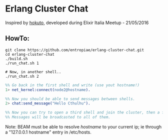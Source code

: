 # Erlang Cluster Chat

Inspired by [hokuto](https://github.com/Gsantomaggio/hokuto), developed during Elixir Italia Meetup - 21/05/2016

## HowTo:
```shell
git clone https://github.com/entropiae/erlang-cluster-chat.git
cd erlang-cluster-chat
./build.sh
./run_chat.sh 1

# Now, in another shell..
./run_chat.sh 2
```

```erlang
%% Go back in the first shell and write (use yout hostname!)
1> net_kernel:connect(node2@hostname).

%% Now you should be able to send messages between shells.
2> chat:send_message("Hello Cthulhu").

%% Now you can try to open a third shell and join the cluster, then a fourth, etc etc
%% Messages will be broadcasted to all of them.
```

Note: BEAM must be able to resolve *hostname* to your current ip; ie through a "127.0.0.1 hostname" entry in /etc/hosts.
